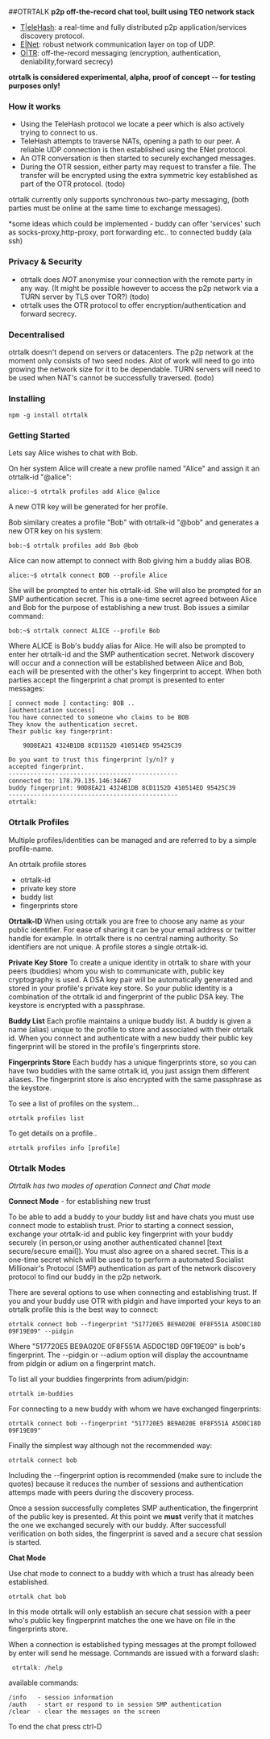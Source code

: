 ##OTRTALK
**p2p off-the-record chat tool, built using TEO network stack**
- [T|eleHash](https://github.com/mnaamani/node-telehash): a real-time and fully distributed p2p application/services discovery protocol.
- [E|Net](https://github.com/mnaamani/enet-npm): robust network communication layer on top of UDP.
- [O|TR](https://github.com/mnaamani/otr4-em): off-the-record messaging (encryption, authentication, deniability,forward secrecy)

**otrtalk is considered experimental, alpha, proof of concept -- for testing purposes only!**

### How it works

* Using the TeleHash protocol we locate a peer which is also actively trying to connect to us.
* TeleHash attempts to traverse NATs, opening a path to our peer. A reliable UDP connection is then established using the ENet protocol.
* An OTR conversation is then started to securely exchanged messages.
* During the OTR session, either party may request to transfer a file. The transfer will be encrypted using the extra symmetric key established as part of the OTR protocol. (todo)

otrtalk currently only supports synchronous two-party messaging, (both parties must be online at the same time to exchange messages).

*some ideas which could be implemented - buddy can offer 'services' such as socks-proxy,http-proxy, port forwarding etc.. to connected buddy (ala ssh)

### Privacy & Security
* otrtalk does *NOT* anonymise your connection with the remote party in any way. (It might be possible however to access the p2p network via a TURN server by TLS over TOR?) (todo)  
* otrtalk uses the OTR protocol to offer encryption/authentication and forward secrecy.

### Decentralised
otrtalk doesn't depend on servers or datacenters. The p2p network at the moment only consists of two seed nodes. Alot of work will need to go into growing the network size for it to be dependable. TURN servers will need to be used when NAT's cannot be successfully traversed. (todo)

### Installing

    npm -g install otrtalk
    
### Getting Started

Lets say Alice wishes to chat with Bob.

On her system Alice will create a new profile named "Alice" and assign it an otrtalk-id "@alice":

    alice:~$ otrtalk profiles add Alice @alice

A new OTR key will be generated for her profile.

Bob similary creates a profile "Bob" with otrtalk-id "@bob" and generates a new OTR key on his system:

    bob:~$ otrtalk profiles add Bob @bob

Alice can now attempt to connect with Bob giving him a buddy alias BOB.

    alice:~$ otrtalk connect BOB --profile Alice

She will be prompted to enter his otrtalk-id. She will also be prompted for an SMP authentication secret.
This is a one-time secret agreed between Alice and Bob for the purpose of establishing a new trust. Bob issues a similar command:

    bob:~$ otrtalk connect ALICE --profile Bob

Where ALICE is Bob's buddy alias for Alice. He will also be prompted to enter her otrtalk-id and the SMP authentication secret.
Network discovery will occur and a connection will be established between Alice and Bob, each will be presented with the other's
key fingerprint to accept. When both parties accept the fingerprint a chat prompt is presented to enter messages:

    [ connect mode ] contacting: BOB ..
    [authentication success]
    You have connected to someone who claims to be BOB
    They know the authentication secret.
    Their public key fingerprint:

        90D8EA21 4324B1DB 8CD1152D 410514ED 95425C39

    Do you want to trust this fingerprint [y/n]? y
    accepted fingerprint.
    -----------------------------------------------
    connected to: 178.79.135.146:34467
    buddy fingerprint: 90D8EA21 4324B1DB 8CD1152D 410514ED 95425C39
    -----------------------------------------------
    otrtalk: 


### Otrtalk Profiles

Multiple profiles/identities can be managed and are referred to by a simple profile-name.

An otrtalk profile stores

* otrtalk-id
* private key store
* buddy list
* fingerprints store

**Otrtalk-ID**
When using otrtalk you are free to choose any name as your public identifier.
For ease of sharing it can be your email address or twitter handle for example. In otrtalk there is
no central naming authority. So identifiers are not unique. A profile stores a single otrtalk-id. 

**Private Key Store**
To create a unique identity in otrtalk to share with your peers (buddies) whom you wish to communicate with,
public key cryptography is used. A DSA key pair will be automatically generated and stored in your profile's
private key store. So your public identity is a combination of the otrtalk id and fingerprint of the public DSA key.
The keystore is encrypted with a passphrase.

**Buddy List**
Each profile maintains a unique buddy list. A buddy is given a name (alias) unique to the profile to store and associated
with their otrtalk id. When you connect and authenticate with a new buddy their public key fingerprint will be stored in
the profile's fingerprints store.

**Fingerprints Store**
Each buddy has a unique fingerprints store, so you can have two buddies with the same otrtalk id, you just assign them different aliases.
The fingerprint store is also encrypted with the same passphrase as the keystore.

To see a list of profiles on the system...

    otrtalk profiles list

To get details on a profile..

    otrtalk profiles info [profile]

### Otrtalk Modes

*Otrtalk has two modes of operation Connect and Chat mode*

**Connect Mode** - for establishing new trust

To be able to add a buddy to your buddy list and have chats you must use connect mode to establish trust.
Prior to starting a connect session, exchange your otrtalk-id and public key fingerprint with your buddy securely (in person,or using another authenticated channel [text secure/secure email]). You must also agree on a shared secret.
This is a one-time secret which will be used to to perform a automated Socialist Millionair's Protocol (SMP) authentication
as part of the network discovery protocol to find our buddy in the p2p network.

There are several options to use when connecting and establishing trust.
If you and your buddy use OTR with pidgin and have imported your keys to an otrtalk profile this is the best way to connect:

    otrtalk connect bob --fingerprint "517720E5 BE9A020E 0F8F551A A5D0C18D 09F19E09" --pidgin

Where "517720E5 BE9A020E 0F8F551A A5D0C18D 09F19E09" is bob's fingerprint.
The --pidgin or --adium option will display the accountname from pidgin or adium on a fingerprint match.

To list all your buddies fingerprints from adium/pidgin:

    otrtalk im-buddies

For connecting to a new buddy with whom we have exchanged fingerprints:

    otrtalk connect bob --fingerprint "517720E5 BE9A020E 0F8F551A A5D0C18D 09F19E09"

Finally the simplest way although not the recommended way:

    otrtalk connect bob

Including the --fingerprint option is recommended (make sure to include the quotes) because it reduces
the number of sessions and authentication attemps made with peers during the discovery process.

Once a session successfully completes SMP authentication, the fingerprint of the public
key is presented. At this point we **must** verify that it matches the one we exchanged securely with our buddy.
After successfull verification on both sides, the fingerprint is saved and a secure chat session is started.


**Chat Mode**

Use chat mode to connect to a buddy with which a trust has already been established.

    otrtalk chat bob

In this mode otrtalk will only establish an secure chat session with a peer who's public key fingperprint matches the one we have
on file in the fingerprints store.

When a connection is established typing messages at the prompt followed by enter will send he message.
Commands are issued with a forward slash:

     otrtalk: /help
    
available commands:

    /info   - session information
    /auth   - start or respond to in session SMP authentication
    /clear  - clear the messages on the screen
    
To end the chat press ctrl-D 
